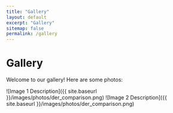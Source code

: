 ```yaml
---
title: "Gallery"
layout: default
excerpt: "Gallery"
sitemap: false
permalink: /gallery
---
```


# Gallery

Welcome to our gallery! Here are some photos:


![Image 1 Description]({{ site.baseurl }}/images/photos/der_comparison.png)
![Image 2 Description]({{ site.baseurl }}/images/photos/der_comparison.png)

<!-- You can continue adding more images -->

